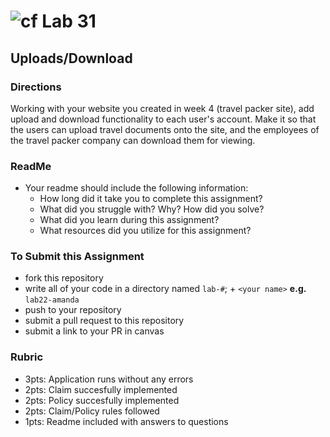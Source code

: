 # ![cf](http://i.imgur.com/7v5ASc8.png) Lab 31
## Uploads/Download


### Directions
Working with your website you created in week 4 (travel packer site),
add upload and download functionality to each user's account. 
Make it so that the users can upload travel documents onto the site, and
the employees of the travel packer company can download them for viewing. 

### ReadMe
- Your readme should include the following information:
	- How long did it take you to complete this assignment?
	- What did you struggle with? Why? How did you solve?
	- What did you learn during this assignment?
    - What resources did you utilize for this assignment?
    

### To Submit this Assignment
- fork this repository
- write all of your code in a directory named `lab-#`; + `<your name>` **e.g.** `lab22-amanda`
- push to your repository
- submit a pull request to this repository
- submit a link to your PR in canvas


### Rubric
- 3pts: Application runs without any errors
- 2pts: Claim succesfully implemented
- 2pts: Policy succesfully implemented
- 2pts: Claim/Policy rules followed
- 1pts: Readme included with answers to questions

